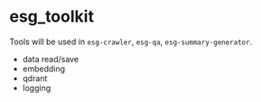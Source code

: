 # esg_toolkit

Tools will be used in `esg-crawler`, `esg-qa`, `esg-summary-generator`.

- data read/save
- embedding
- qdrant
- logging
